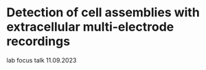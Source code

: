 # Detection of cell assemblies with extracellular multi-electrode recordings

lab focus talk 11.09.2023
